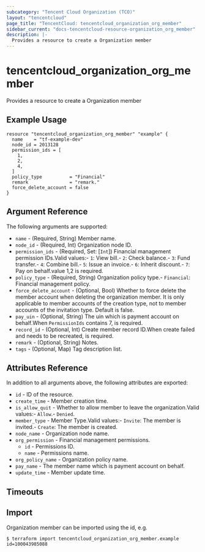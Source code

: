 ```yaml
---
subcategory: "Tencent Cloud Organization (TCO)"
layout: "tencentcloud"
page_title: "TencentCloud: tencentcloud_organization_org_member"
sidebar_current: "docs-tencentcloud-resource-organization_org_member"
description: |-
  Provides a resource to create a Organization member
---
```


# tencentcloud_organization_org_member

Provides a resource to create a Organization member

## Example Usage

```hcl
resource "tencentcloud_organization_org_member" "example" {
  name    = "tf-example-dev"
  node_id = 2013128
  permission_ids = [
    1,
    2,
    4,
  ]
  policy_type          = "Financial"
  remark               = "remark."
  force_delete_account = false
}
```

## Argument Reference

The following arguments are supported:

* `name` - (Required, String) Member name.
* `node_id` - (Required, Int) Organization node ID.
* `permission_ids` - (Required, Set: [`Int`]) Financial management permission IDs.Valid values:- `1`: View bill.- `2`: Check balance.- `3`: Fund transfer.- `4`: Combine bill.- `5`: Issue an invoice.- `6`: Inherit discount.- `7`: Pay on behalf.value 1,2 is required.
* `policy_type` - (Required, String) Organization policy type.- `Financial`: Financial management policy.
* `force_delete_account` - (Optional, Bool) Whether to force delete the member account when deleting the organization member. It is only applicable to member accounts of the creation type, not to member accounts of the invitation type. Default is false.
* `pay_uin` - (Optional, String) The uin which is payment account on behalf.When `PermissionIds` contains 7, is required.
* `record_id` - (Optional, Int) Create member record ID.When create failed and needs to be recreated, is required.
* `remark` - (Optional, String) Notes.
* `tags` - (Optional, Map) Tag description list.

## Attributes Reference

In addition to all arguments above, the following attributes are exported:

* `id` - ID of the resource.
* `create_time` - Member creation time.
* `is_allow_quit` - Whether to allow member to leave the organization.Valid values:- `Allow`.- `Denied`.
* `member_type` - Member Type.Valid values:- `Invite`: The member is invited.- `Create`: The member is created.
* `node_name` - Organization node name.
* `org_permission` - Financial management permissions.
  * `id` - Permissions ID.
  * `name` - Permissions name.
* `org_policy_name` - Organization policy name.
* `pay_name` - The member name which is payment account on behalf.
* `update_time` - Member update time.


## Timeouts

<no value>


## Import

Organization member can be imported using the id, e.g.
```
$ terraform import tencentcloud_organization_org_member.example id=100043985088
```


